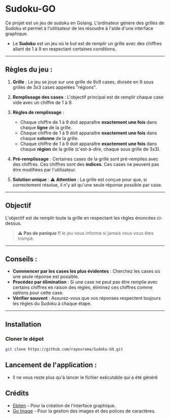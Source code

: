 # Sudoku-GO
 Ce projet est un jeu de sudoku en Golang. L'ordinateur génère des grilles de Sudoku et permet à l'utilisateur de les résoudre à l'aide d'une interface graphique.

 - Le **Sudoku** est un jeu où le but est de remplir un grille avec des chiffres allant de 1 à 9 en respectant certaines conditions.

---

## Règles du jeu :

1. **Grille** : Le jeu se joue sur une grille de 9x9 cases, divisée en 9 sous grilles de 3x3 cases appelées "régions".

2. **Remplissage des cases** : L'objectif principal est de remplir chaque case vide avec un chiffre de 1 à 9.

3. **Règles de remplissage** : 
    - Chaque chiffre de 1 à 9 doit apparaître **exactement une fois** dans chaque **ligne** de la grille.
    - Chaque chiffre de 1 à 9 doit apparaître **exactement une fois** dans chaque **colonne** de la grille.
    - Chaque chiffre de 1 à 9 doit apparaître **exactement une fois** dans chaque **région** de la grille (c'est-à-dire, chaque sous grille de 3x3).

4. **Pré-remplissage** : Certaines cases de la grille sont pré-remplies avec des chiffres. Ces chiffres sont des **indices**. Ces cases ne peuvent pas être modifiées par l'utilisateur.

5. **Solution unique** : ⚠️ **Attention** : La grille est conçue pour que, si correctement résolue, il n'y ait qu'une seule réponse possible par case.
---
## Objectif

L'objectif est de remplir toute la grille en respectant les règles énoncées ci-dessus.

> ⚠️ **Pas de panique !!** le jeu vous informe si jamais vous vous êtes trompé.
---
## Conseils : 
- **Commencer par les cases les plus évidentes** : Cherchez les cases où une seule réponse est possible.
- **Procédez par élimination** : Si une case ne peut pas être remplie avec certains chiffres en raison des règles, éliminez ces chiffres comme options pour cette case.
- **Vérifier souvent** : Assurez-vous que vos réponses respectent toujours les règles du Sudoku à chaque étape.
---
## Installation
### Cloner le dépot

```bash
git clone https://github.com/rayourama/Sudoku-GO.git
```
## Lancement de l'application :
- Il ne vous reste plus qu'à lancer le fichier exécutable qui a été généré

## Crédits 
- [Ebiten](https://github.com/hajimehoshi/ebiten) - Pour la création de l'interface graphique.
- [Go Image](https://pkg.go.dev/golang.org/x/image) - Pour la gestion des images et des polices de caractères.

